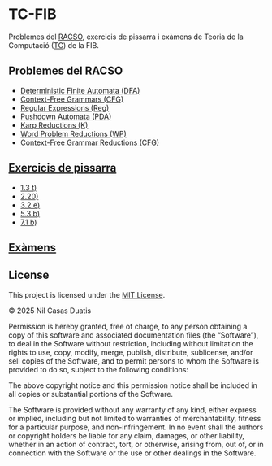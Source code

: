 # TC-FIB
Problemes del [RACSO](https://racso.lsi.upc.edu/juezwsgi/index), exercicis de pissarra i exàmens de Teoria de la Computació ([TC](https://www.fib.upc.edu/ca/estudis/graus/grau-en-enginyeria-informatica/pla-destudis/assignatures/TC)) de la FIB.

## Problemes del RACSO
- [Deterministic Finite Automata (DFA)](https://github.com/nilhouses/TC-FIB/tree/main/DFA)  
- [Context-Free Grammars (CFG)](https://github.com/nilhouses/TC-FIB/tree/main/CFG)  
- [Regular Expressions (Reg)](https://github.com/nilhouses/TC-FIB/tree/main/Reg)  
- [Pushdown Automata (PDA)](https://github.com/nilhouses/TC-FIB/tree/main/PDA)  
- [Karp Reductions (K)](https://github.com/nilhouses/TC-FIB/tree/main/Reductions/K)  
- [Word Problem Reductions (WP)](https://github.com/nilhouses/TC-FIB/tree/main/Reductions/WP)  
- [Context-Free Grammar Reductions (CFG)](https://github.com/nilhouses/TC-FIB/tree/main/Reductions/CFG)

## [Exercicis de pissarra](https://github.com/nilhouses/TC-FIB/tree/main/Problems) 
- [1.3 t)](https://github.com/nilhouses/TC-FIB/blob/main/Problems/1.3_t.pdf)
- [2.20)](https://github.com/nilhouses/TC-FIB/blob/main/Problems/2.20.pdf)
- [3.2 e)](https://github.com/nilhouses/TC-FIB/blob/main/Problems/3.2_e.pdf)
- [5.3 b)](https://github.com/nilhouses/TC-FIB/blob/main/Problems/5.2_b.pdf)
- [7.1 b)](https://github.com/nilhouses/TC-FIB/blob/main/Problems/7.1_b.pdf)

## [Exàmens](https://github.com/nilhouses/TC-FIB/tree/main/Exams) 

## License

This project is licensed under the [MIT License](https://opensource.org/license/mit/).

© 2025 Nil Casas Duatis

Permission is hereby granted, free of charge, to any person obtaining a copy of this software and associated documentation files (the “Software”), to deal in the Software without restriction, including without limitation the rights to use, copy, modify, merge, publish, distribute, sublicense, and/or sell copies of the Software, and to permit persons to whom the Software is provided to do so, subject to the following conditions:

The above copyright notice and this permission notice shall be included in all copies or substantial portions of the Software.

The Software is provided without any warranty of any kind, either express or implied, including but not limited to warranties of merchantability, fitness for a particular purpose, and non-infringement. In no event shall the authors or copyright holders be liable for any claim, damages, or other liability, whether in an action of contract, tort, or otherwise, arising from, out of, or in connection with the Software or the use or other dealings in the Software.